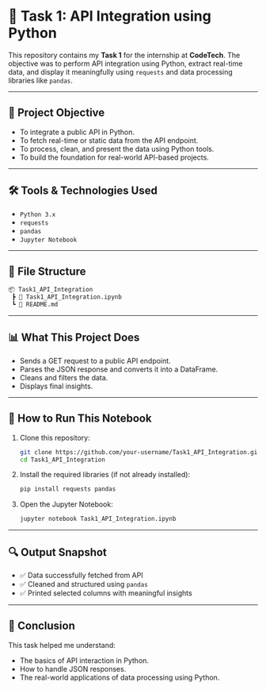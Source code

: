 # 🚀 Task 1: API Integration using Python

This repository contains my **Task 1** for the internship at **CodeTech**. The objective was to perform API integration using Python, extract real-time data, and display it meaningfully using `requests` and data processing libraries like `pandas`.

---

## 📌 Project Objective

- To integrate a public API in Python.
- To fetch real-time or static data from the API endpoint.
- To process, clean, and present the data using Python tools.
- To build the foundation for real-world API-based projects.

---

## 🛠️ Tools & Technologies Used

- `Python 3.x`
- `requests`
- `pandas`
- `Jupyter Notebook`

---

## 📂 File Structure

```bash
📦 Task1_API_Integration
 ┣ 📄 Task1_API_Integration.ipynb
 ┗ 📄 README.md
```

---

## 📊 What This Project Does

* Sends a GET request to a public API endpoint.
* Parses the JSON response and converts it into a DataFrame.
* Cleans and filters the data.
* Displays final insights.

---

## 🧪 How to Run This Notebook

1. Clone this repository:

   ```bash
   git clone https://github.com/your-username/Task1_API_Integration.git
   cd Task1_API_Integration
   ```

2. Install the required libraries (if not already installed):

   ```bash
   pip install requests pandas
   ```

3. Open the Jupyter Notebook:

   ```bash
   jupyter notebook Task1_API_Integration.ipynb
   ```

---

## 🔍 Output Snapshot

* ✅ Data successfully fetched from API
* ✅ Cleaned and structured using `pandas`
* ✅ Printed selected columns with meaningful insights

---

## 🏁 Conclusion

This task helped me understand:

* The basics of API interaction in Python.
* How to handle JSON responses.
* The real-world applications of data processing using Python.







